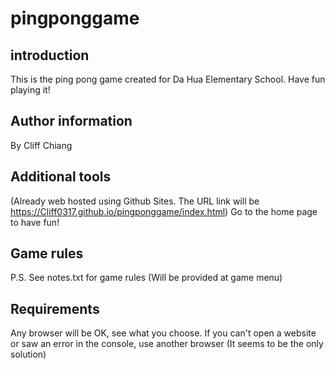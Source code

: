 # pingponggame
## introduction
This is the ping pong game created for Da Hua Elementary School.
Have fun playing it!
## Author information
By Cliff Chiang
## Additional tools
(Already web hosted using Github Sites. The URL link will be https://Cliff0317.github.io/pingponggame/index.html)
Go to the home page to have fun!
## Game rules
P.S. See notes.txt for game rules (Will be provided at game menu)
## Requirements
Any browser will be OK, see what you choose.
If you can't open a website or saw an error in the console, use another browser (It seems to be the only solution)
